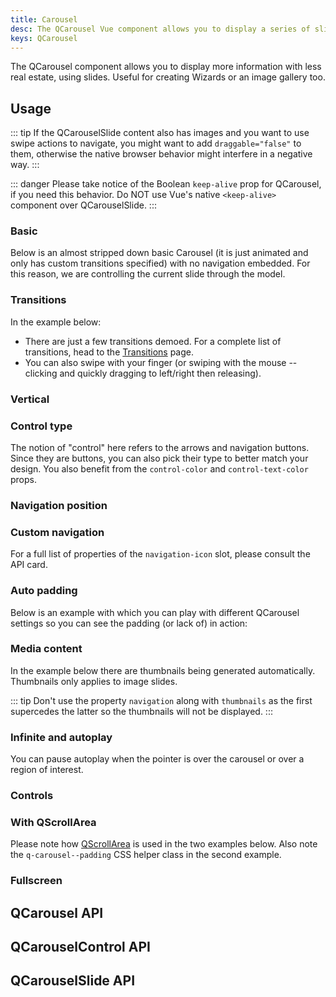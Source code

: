 ```yaml
---
title: Carousel
desc: The QCarousel Vue component allows you to display a series of slides, useful for wizards or an image gallery.
keys: QCarousel
---
```


The QCarousel component allows you to display more information with less real estate, using slides. Useful for creating Wizards or an image gallery too.

## Usage

::: tip
If the QCarouselSlide content also has images and you want to use swipe actions to navigate, you might want to add `draggable="false"` to them, otherwise the native browser behavior might interfere in a negative way.
:::

::: danger
Please take notice of the Boolean `keep-alive` prop for QCarousel, if you need this behavior. Do NOT use Vue's native `<keep-alive>` component over QCarouselSlide.
:::

### Basic

Below is an almost stripped down basic Carousel (it is just animated and only has custom transitions specified) with no navigation embedded. For this reason, we are controlling the current slide through the model.

<doc-example title="Basic" file="QCarousel/Basic" />

### Transitions

In the example below:

* There are just a few transitions demoed. For a complete list of transitions, head to the [Transitions](/options/transitions) page.
* You can also swipe with your finger (or swiping with the mouse -- clicking and quickly dragging to left/right then releasing).

<doc-example title="Transitions, bottom navigation, arrows and auto padding" file="QCarousel/Transitions" />

### Vertical

<doc-example title="Vertical mode" file="QCarousel/Vertical" />

### Control type

The notion of "control" here refers to the arrows and navigation buttons. Since they are buttons, you can also pick their type to better match your design. You also benefit from the `control-color` and `control-text-color` props.

<doc-example title="Control Type" file="QCarousel/ControlType" />

### Navigation position

<doc-example title="Navigation position" file="QCarousel/NavigationPosition" />

### Custom navigation

For a full list of properties of the `navigation-icon` slot, please consult the API card.

<doc-example title="Custom navigation" file="QCarousel/CustomNavigation" />

### Auto padding

Below is an example with which you can play with different QCarousel settings so you can see the padding (or lack of) in action:

<doc-example title="Padding" file="QCarousel/AutoPadding" />

### Media content

<doc-example title="Image slides" file="QCarousel/ImageSlides" />

<doc-example title="Multi-image slides" file="QCarousel/MultiImageSlides" />

<doc-example title="Captions" file="QCarousel/Captions" />

<doc-example title="Video slides" file="QCarousel/VideoSlides" />

In the example below there are thumbnails being generated automatically. Thumbnails only applies to image slides.

<doc-example title="Thumbnails" file="QCarousel/Thumbnails" />

::: tip
Don't use the property `navigation` along with `thumbnails` as the first supercedes the latter so the thumbnails will not be displayed.
:::

### Infinite and autoplay

You can pause autoplay when the pointer is over the carousel or over a region of interest.

<doc-example title="Autoplay" file="QCarousel/InfiniteAutoplay" />

### Controls

<doc-example title="Controls" file="QCarousel/Controls" />

### With QScrollArea

Please note how [QScrollArea](/vue-components/scroll-area) is used in the two examples below. Also note the `q-carousel--padding` CSS helper class in the second example.

<doc-example title="With QScrollArea and padding" file="QCarousel/WithScrollareaPadding" />

<doc-example title="With QScrollArea on whole slide" file="QCarousel/WithScrollareaFull" />

### Fullscreen

<doc-example title="Fullscreen" file="QCarousel/Fullscreen" />

## QCarousel API

<doc-api file="QCarousel" />

## QCarouselControl API

<doc-api file="QCarouselControl" />

## QCarouselSlide API

<doc-api file="QCarouselSlide" />
